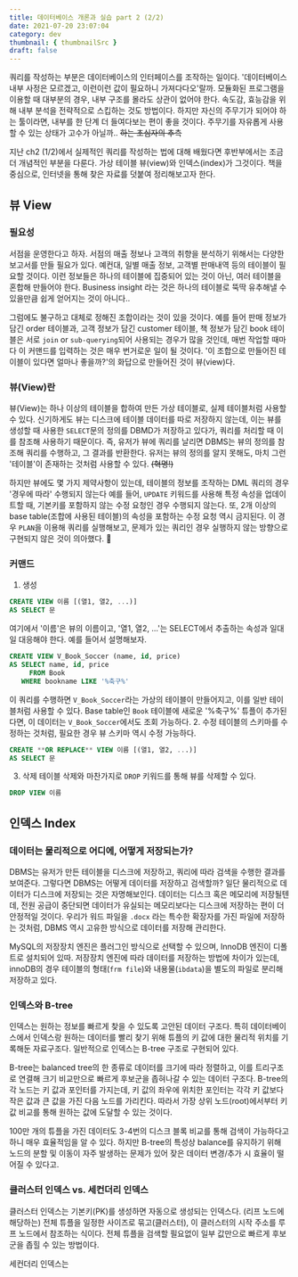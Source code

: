 ```yaml
---
title: 데이터베이스 개론과 실습 part 2 (2/2)
date: 2021-07-20 23:07:04
category: dev
thumbnail: { thumbnailSrc }
draft: false
---
```


쿼리를 작성하는 부분은 데이터베이스의 인터페이스를 조작하는 일이다. '데이터베이스 내부 사정은 모르겠고, 이런이런 값이 필요하니 가져다다오'랄까.  모듈화된 프로그램을 이용할 때 대부분의 경우, 내부 구조를 몰라도 상관이 없어야 한다. 속도감, 효능감을 위해 내부 분석을 전략적으로 스킵하는 것도 방법이다. 하지만 자신의 주무기가 되어야 하는 툴이라면, 내부를 한 단계 더 들여다보는 편이 좋을 것이다. 주무기를 자유롭게 사용할 수 있는 상태가 고수가 아닐까.. ~~하는 초심자의 추측~~

지난 ch2 (1/2)에서 실제적인 쿼리를 작성하는 법에 대해 배웠다면 후반부에서는 조금 더 개념적인 부분을 다룬다. 가상 테이블 뷰(view)와 인덱스(index)가 그것이다. 책을 중심으로, 인터넷을 통해 찾은 자료를 덧붙여 정리해보고자 한다.

## 뷰 View
### 필요성
서점을 운영한다고 하자. 서점의 매출 정보나 고객의 취향을 분석하기 위해서는 다양한 보고서를 만들 필요가 있다. 예컨대, 일별 매출 정보, 고객별 판매내역 등의 테이블이 필요할 것이다. 이런 정보들은 하나의 테이블에 집중되어 있는 것이 아닌, 여러 테이블을 혼합해 만들어야 한다. Business insight 라는 것은 하나의 테이블로 뚝딱 유추해낼 수 있을만큼 쉽게 얻어지는 것이 아니다..

그럼에도 불구하고 대체로 정해진 조합이라는 것이 있을 것이다. 예를 들어 판매 정보가 담긴 order 테이블과, 고객 정보가 담긴 customer 테이블, 책 정보가 담긴 book 테이블은 서로 `join` or `sub-querying`되어 사용되는 경우가 많을 것인데, 매번 작업할 때마다 이 커맨드를 입력하는 것은 매우 번거로운 일이 될 것이다. '이 조합으로 만들어진 테이블이 있다면 얼마나 좋을까?'의 화답으로 만들어진 것이 뷰(view)다.

### 뷰(View)란
뷰(View)는 하나 이상의 테이블을 합하여 만든 가상 테이블로, 실제 테이블처럼 사용할 수 있다. 신기하게도 뷰는 디스크에 테이블 데이터를 따로 저장하지 않는데, 이는 뷰를 생성할 때 사용한 `SELECT`문의 정의를 DBMD가 저장하고 있다가, 쿼리를 처리할 때 이를 참조해 사용하기 때문이다. 즉, 유저가 뷰에 쿼리를 날리면 DBMS는 뷰의 정의를 참조해 쿼리를 수행하고, 그 결과를 반환한다. 유저는 뷰의 정의를 알지 못해도, 마치 그런 '테이블'이 존재하는 것처럼 사용할 수 있다. ~~(혁명!)~~

하지만 뷰에도 몇 가지 제약사항이 있는데, 테이블의 정보를 조작하는 DML 쿼리의 경우 '경우에 따라' 수행되지 않는다 예를 들어, `UPDATE` 키워드를 사용해 특정 속성을 업데이트할 때, 기본키를 포함하지 않는 수정 요청인 경우 수행되지 않는다. 또, 2개 이상의 base table(조합에 사용된 테이블)의 속성을 포함하는 수정 요청 역시 금지된다. 이 경우 `PLAN`을 이용해 쿼리를 실행해보고, 문제가 있는 쿼리인 경우 실행하지 않는 방향으로 구현되지 않은 것이 의아했다. 🤔

### 커맨드
1. 생성
```sql
CREATE VIEW 이름 [(열1, 열2, ...)]
AS SELECT 문
```
여기에서 '이름'은 뷰의 이름이고, '열1, 열2, ...'는 SELECT에서 추출하는 속성과 일대일 대응해야 한다. 예를 들어서 설명해보자.
```sql
CREATE VIEW V_Book_Soccer (name, id, price)
AS SELECT name, id, price
	 FROM Book
   WHERE bookname LIKE '%축구%'
```
이 쿼리를 수행하면 `V_Book_Soccer`라는 가상의 테이블이 만들어지고, 이를 일반 테이블처럼 사용할 수 있다. Base table인 `Book` 테이블에 새로운 '%축구%' 튜플이 추가된다면, 이 데이터는 `V_Book_Soccer`에서도 조회 가능하다. 
2. 수정
테이블의 스키마를 수정하는 것처럼, 필요한 경우 뷰 스키마 역시 수정 가능하다.
```sql
CREATE **OR REPLACE** VIEW 이름 [(열1, 열2, ...)]
AS SELECT 문
```
3. 삭제
테이블 삭제와 마찬가지로 `DROP` 키워드를 통해 뷰를 삭제할 수 있다.
```sql
DROP VIEW 이름
```

## 인덱스 Index
### 데이터는 물리적으로 어디에, 어떻게 저장되는가?
 DBMS는 유저가 만든 테이블을 디스크에 저장하고, 쿼리에 따라 검색을 수행한 결과를 보여준다. 그렇다면 DBMS는 어떻게 데이터를 저장하고 검색할까? 일단 물리적으로 데이터가 디스크에 저장되는 것은 자명해보인다. 데이터는 디스크 혹은 메모리에 저장될텐데, 전원 공급이 중단되면 데이터가 유실되는 메모리보다는 디스크에 저장하는 편이 더 안정적일 것이다. 우리가 워드 파일을 `.docx` 라는 특수한 확장자를 가진 파일에 저장하는 것처럼, DBMS 역시 고유한 방식으로 데이터를 저장해 관리한다. 

MySQL의 저장장치 엔진은 플러그인 방식으로 선택할 수 있으며, InnoDB 엔진이 디폴트로 설치되어 있따. 저장장치 엔진에 따라 데이터를 저장하는 방법에 차이가 있는데, innoDB의 경우 테이블의 형태(`frm file`)와 내용물(`ibdata`)을 별도의 파일로 분리해 저장하고 있다. 

### 인덱스와 B-tree
인덱스는 원하는 정보를 빠르게 찾을 수 있도록 고안된 데이터 구조다. 특히 데이터베이스에서 인덱스랑 원하는 데이터를 빨리 찾기 위해 튜플의 키 값에 대한 물리적 위치를 기록해둔 자료구조다. 일반적으로 인덱스는 B-tree 구조로 구현되어 있다. 

B-tree는 balanced tree의 한 종류로 데이터를 크기에 따라 정렬하고, 이를 트리구조로 연결해 크기 비교만으로 빠르게 후보군을 좁혀나갈 수 있는 데이터 구조다. B-tree의 각 노드는 키 값과 포인터를 가지는데, 키 값의 좌우에 위치한 포인터는 각각 키 값보다 작은 값과 큰 값을 가진 다음 노드를 가리킨다. 따라서 가장 상위 노드(root)에서부터 키 값 비교를 통해 원하는 값에 도달할 수 있는 것이다. 

100만 개의 튜플을 가진 데이터도 3-4번의 디스크 블록 비교를 통해 검색이 가능하다고 하니 매우 효율적임을 알 수 있다. 하지만 B-tree의 특성상 balance를 유지하기 위해 노드의 분할 및 이동이 자주 발생하는 문제가 있어 잦은 데이터 변경/추가 시 효율이 떨어질 수 있다고.

### 클러스터 인덱스 vs. 세컨더리 인덱스
클러스터 인덱스는 기본키(PK)를 생성하면 자동으로 생성되는 인덱스다. (리프 노드에 해당하는) 전체 튜플을 일정한 사이즈로 묶고(클러스터), 이 클러스터의 시작 주소를 루프 노드에서 참조하는 식이다. 전체 튜플을 검색할 필요없이 일부 값만으로 빠르게 후보군을 좁힐 수 있는 방법이다.

세컨더리 인덱스는 







